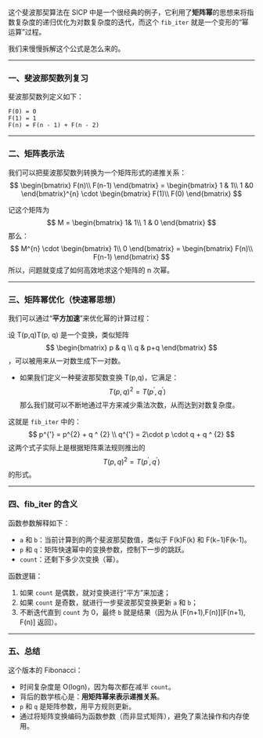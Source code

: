 这个斐波那契算法在 SICP 中是一个很经典的例子，它利用了**矩阵幂**的思想来将指数复杂度的递归优化为对数复杂度的迭代，而这个 `fib_iter` 就是一个变形的“幂运算”过程。

我们来慢慢拆解这个公式是怎么来的。

------

### 一、斐波那契数列复习

斐波那契数列定义如下：

```
F(0) = 0  
F(1) = 1  
F(n) = F(n - 1) + F(n - 2)
```

------

### 二、矩阵表示法

我们可以把斐波那契数列转换为一个矩阵形式的递推关系：
$$
\begin{bmatrix}
 F(n)\\
F(n-1)
\end{bmatrix}
= \begin{bmatrix}
 1 & 1\\
 1 &0
\end{bmatrix}^{n} \cdot  \begin{bmatrix}
 F(1)\\
F(0)
\end{bmatrix}
$$


记这个矩阵为 
$$
M = \begin{bmatrix}
 1& 1\\
1 & 0
\end{bmatrix}
$$
那么：
$$
M^{n} \cdot  \begin{bmatrix}
 1\\
0
\end{bmatrix}
=   \begin{bmatrix}
 F(n)\\
F(n-1)
\end{bmatrix}
$$
所以，问题就变成了如何高效地求这个矩阵的 n 次幂。

------

### 三、矩阵幂优化（快速幂思想）

我们可以通过“**平方加速**”来优化幂的计算过程：

设 T(p,q)T(p, q) 是一个变换，类似矩阵 
$$
\begin{bmatrix} p & q \\ q & p+q \end{bmatrix}
$$
，可以被用来从一对数生成下一对数。

- 如果我们定义一种斐波那契数变换 T(p,q)，它满足：
  $$
  T(p,q)^{2} 
   =T(p^{'},q^{'})
  $$
  那么我们就可以不断地通过平方来减少乘法次数，从而达到对数复杂度。

这就是 `fib_iter` 中的：
$$
p^{'} = p^{2} + q ^ {2} \\  
q^{'} = 2\cdot p \cdot q + q ^ {2}
$$
这两个式子实际上是根据矩阵乘法规则推出的
$$
T(p,q)^{2} 
 =T(p^{'},q^{'})
$$
的形式。

------

### 四、fib_iter 的含义

函数参数解释如下：

- `a` 和 `b`：当前计算到的两个斐波那契数值，类似于 F(k)F(k) 和 F(k−1)F(k-1)。
- `p` 和 `q`：矩阵快速幂中的变换参数，控制下一步的跳跃。
- `count`：还剩下多少次变换（幂）。

函数逻辑：

1. 如果 `count` 是偶数，就对变换进行“平方”来加速；
2. 如果 `count` 是奇数，就进行一步斐波那契变换更新 `a` 和 `b`；
3. 不断迭代直到 `count` 为 0，最终 `b` 就是结果（因为从 [F(n+1),F(n)][F(n+1), F(n)] 返回）。

------

### 五、总结

这个版本的 Fibonacci：

- 时间复杂度是 O(log⁡n)，因为每次都在减半 `count`。
- 背后的数学核心是：**用矩阵幂来表示递推关系**。
- `p` 和 `q` 是矩阵参数，用平方规则更新。
- 通过将矩阵变换编码为函数参数（而非显式矩阵），避免了乘法操作和内存使用。